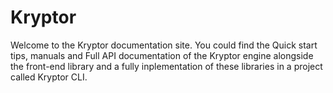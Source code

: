 # Kryptor

Welcome to the Kryptor documentation site.
You could find the Quick start tips, manuals and Full API documentation of the Kryptor engine
alongside the front-end library and a fully inplementation of these libraries in a project called Kryptor CLI.
